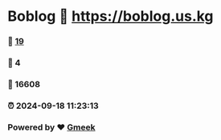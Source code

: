 # Boblog :link: https://boblog.us.kg 
### :page_facing_up: [19](https://boblog.us.kg/tag.html) 
### :speech_balloon: 4 
### :hibiscus: 16608 
### :alarm_clock: 2024-09-18 11:23:13 
### Powered by :heart: [Gmeek](https://github.com/Meekdai/Gmeek)
